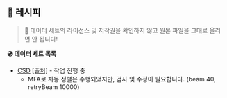 ## 🍳 레시피

> 🚨 데이터 세트의 라이선스 및 저작권을 확인하지 않고 원본 파일을 그대로 올리면 안 됩니다!

**💿 데이터 세트 목록**

-   [CSD](./CSD) [[출처]](https://zenodo.org/record/4785016) - 작업 진행 중
    -   MFA로 자동 정렬은 수행되었지만, 검사 및 수정이 필요합니다. (beam 40, retryBeam 10000)
